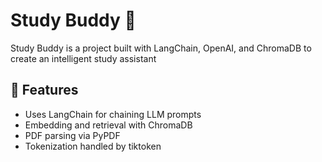 # Study Buddy 🧠

Study Buddy is a project built with LangChain, OpenAI, and ChromaDB to create an intelligent study assistant

## 🚀 Features
- Uses LangChain for chaining LLM prompts  
- Embedding and retrieval with ChromaDB  
- PDF parsing via PyPDF  
- Tokenization handled by tiktoken